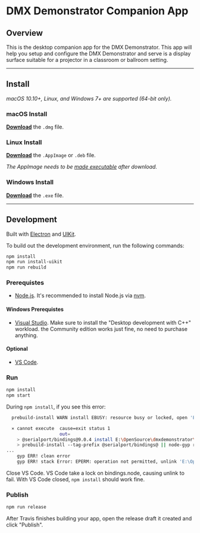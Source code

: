 # DMX Demonstrator Companion App

## Overview

This is the desktop companion app for the DMX Demonstrator. This app will help you setup and configure the DMX Demonstrator and serve is a display surface suitable for a projector in a classroom or ballroom setting.

---

## Install

*macOS 10.10+, Linux, and Windows 7+ are supported (64-bit only).*

### macOS Install

[**Download**](https://github.com/SparkyBobo/dmxdemonstrator/releases/latest) the `.dmg` file.

### Linux Install

[**Download**](https://github.com/SparkyBobo/dmxdemonstrator/releases/latest) the `.AppImage` or `.deb` file.

*The AppImage needs to be [made executable](http://discourse.appimage.org/t/how-to-make-an-appimage-executable/80) after download.*

### Windows Install

[**Download**](https://github.com/SparkyBobo/dmxdemonstrator/releases/latest) the `.exe` file.

---

## Development

Built with [Electron](https://electronjs.org) and [UIKit](https://getuikit.com/).

To build out the development environment, run the following commands:

```bash
npm install
npm run install-uikit
npm run rebuild
```

### Prerequistes

 - [Node.js](https://docs.npmjs.com/downloading-and-installing-node-js-and-npm). It's recommended to install Node.js via [nvm](https://github.com/nvm-sh/nvm?tab=readme-ov-file#installing-and-updating).

#### Windows Prerequistes

 - [Visual Studio](https://visualstudio.microsoft.com/downloads/). Make sure to install the "Desktop development with C++" workload. the Community edition works just fine, no need to purchase anything.

#### Optional

 - [VS Code](https://code.visualstudio.com/Download).

### Run

```bash
npm install
npm start
```

During `npm install`, if you see this error:

```bash
  prebuild-install WARN install EBUSY: resource busy or locked, open 'E:\OpenSource\dmxdemonstrator\software\desktop\node_modules\@serialport\bindings\build\Release\bindings.node'

  ⨯ cannot execute  cause=exit status 1
                    out=
    > @serialport/bindings@9.0.4 install E:\OpenSource\dmxdemonstrator\software\desktop\node_modules\@serialport\bindings
    > prebuild-install --tag-prefix @serialport/bindings@ || node-gyp rebuild
...
    gyp ERR! clean error
    gyp ERR! stack Error: EPERM: operation not permitted, unlink 'E:\OpenSource\dmxdemonstrator\software\desktop\node_modules\@serialport\bindings\build\Release\bindings.node'
```

Close VS Code. VS Code take a lock on bindings.node, causing unlink to fail. With VS Code closed, `npm install` should work fine.

### Publish

```bash
npm run release
```

After Travis finishes building your app, open the release draft it created and click "Publish".
